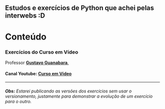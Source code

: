 ## Estudos e exercícios de Python que achei pelas interwebs :D

# Conteúdo

### Exercícios do Curso em Vídeo
  Professor [**Gustavo Guanabara**.](https://github.com/gustavoguanabara)
  #### **Canal Youtube: [Curso em Vídeo](https://www.youtube.com/channel/UCrWvhVmt0Qac3HgsjQK62FQ)**
---
###### **Obs:** Estarei publicando as versões dos exercícios sem usar o versionamento, justamente para demonstrar a evolução de um exercício para o outro.
